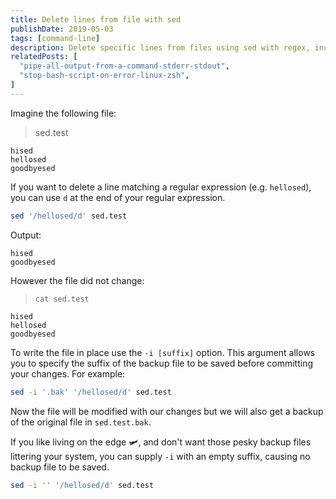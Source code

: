 ```yaml
---
title: Delete lines from file with sed
publishDate: 2019-05-03
tags: [command-line]
description: Delete specific lines from files using sed with regex, including in-place editing and backup options.
relatedPosts: [
  "pipe-all-output-from-a-command-stderr-stdout",
  "stop-bash-script-on-error-linux-zsh",
]
---
```


Imagine the following file:

> sed.test

```
hised
hellosed
goodbyesed
```

If you want to delete a line matching a regular expression (e.g. `hellosed`), you can use `d` at the end of your regular expression.

```bash
sed '/hellosed/d' sed.test
```

Output:

```
hised
goodbyesed
```

However the file did not change:

> `cat sed.test`

```
hised
hellosed
goodbyesed
```

To write the file in place use the `-i [suffix]` option. This argument allows you to specify the suffix of the backup file to be saved before committing your changes. For example:

```bash
sed -i '.bak' '/hellosed/d' sed.test
```

Now the file will be modified with our changes but we will also get a backup of the original file in `sed.test.bak`.

If you like living on the edge 🛩, and don't want those pesky backup files littering your system, you can supply `-i` with an empty suffix, causing no backup file to be saved.

```bash
sed -i '' '/hellosed/d' sed.test
```
